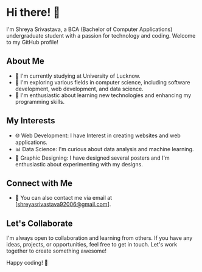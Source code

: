 # Hi there! 👋

I'm Shreya Srivastava, a BCA (Bachelor of Computer Applications) undergraduate student with a passion for technology and coding. Welcome to my GitHub profile!

## About Me

- 🌱 I'm currently studying at University of Lucknow.
- 💼 I'm exploring various fields in computer science, including software development, web development, and data science.
- 🤖 I'm enthusiastic about learning new technologies and enhancing my programming skills.

## My Interests

- 🌐 Web Development: I have Interest in creating websites and web applications.
- 📊 Data Science: I'm curious about data analysis and machine learning.
- 🎨 Graphic Designing: I have designed several posters and I'm enthusiastic about experimenting with my designs.


## Connect with Me

- 📧 You can also contact me via email at [shreyasrivastava92006@gmail.com].

## Let's Collaborate

I'm always open to collaboration and learning from others. If you have any ideas, projects, or opportunities, feel free to get in touch. Let's work together to create something awesome!

Happy coding! 🚀
